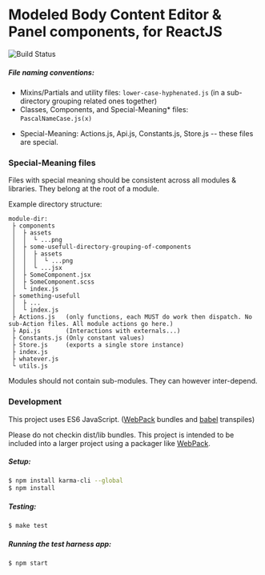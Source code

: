 # Modeled Body Content Editor & Panel components, for ReactJS

![Build Status](https://github.com/NextThought/nti.web.modeled-content/workflows/Project%20Health/badge.svg)




##### File naming conventions:
- Mixins/Partials and utility files: `lower-case-hyphenated.js` (in a sub-directory grouping related ones together)
- Classes, Components, and Special-Meaning* files: `PascalNameCase.js(x)`

* Special-Meaning: Actions.js, Api.js, Constants.js, Store.js -- these files are special.

### Special-Meaning files

Files with special meaning should be consistent across all modules & libraries. They belong at the root of a module.

Example directory structure:
```
module-dir:
 ├ components
 │  ├ assets
 │  │  └ ...png
 │  ├ some-usefull-directory-grouping-of-components
 │  │  ├ assets
 │  │  │  └ ...png
 │  │  └ ...jsx
 │  ├ SomeComponent.jsx
 │  ├ SomeComponent.scss
 │  └ index.js
 ├ something-usefull
 │  ├ ...
 │  └ index.js
 ├ Actions.js   (only functions, each MUST do work then dispatch. No sub-Action files. All module actions go here.)
 ├ Api.js       (Interactions with externals...)
 ├ Constants.js (Only constant values)
 ├ Store.js     (exports a single store instance)
 ├ index.js
 ├ whatever.js
 └ utils.js
```

Modules should not contain sub-modules. They can however inter-depend.

### Development
This project uses ES6 JavaScript. ([WebPack][1] bundles and [babel][2] transpiles)

Please do not checkin dist/lib bundles. This project is intended to be included into a larger project using a packager like [WebPack][1].


##### Setup:
```bash
$ npm install karma-cli --global
$ npm install
```

##### Testing:
```bash
$ make test
```

##### Running the test harness app:
```bash
$ npm start
```


[1]: //webpack.github.io
[2]: //babeljs.org
